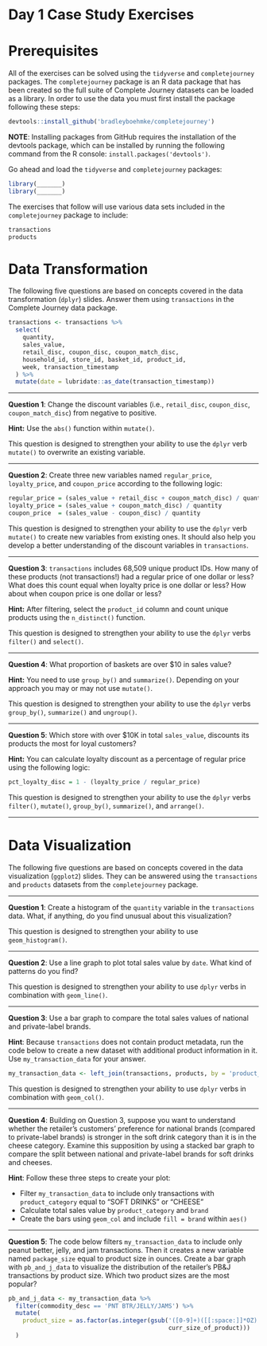 Day 1 Case Study Exercises
================

# Prerequisites

All of the exercises can be solved using the `tidyverse` and
`completejourney` packages. The `completejourney` package is an R data
package that has been created so the full suite of Complete Journey
datasets can be loaded as a library. In order to use the data you must
first install the package following these steps:

``` r
devtools::install_github('bradleyboehmke/completejourney')
```

**NOTE**: Installing packages from GitHub requires the installation of
the devtools package, which can be installed by running the following
command from the R console: `install.packages('devtools')`.

Go ahead and load the `tidyverse` and `completejourney` packages:

``` r
library(_______)
library(_______)
```

The exercises that follow will use various data sets included in the
`completejourney` package to include:

``` r
transactions
products
```

# Data Transformation

The following five questions are based on concepts covered in the data
transformation (`dplyr`) slides. Answer them using `transactions` in the
Complete Journey data package.

``` r
transactions <- transactions %>% 
  select(
    quantity,
    sales_value, 
    retail_disc, coupon_disc, coupon_match_disc,
    household_id, store_id, basket_id, product_id, 
    week, transaction_timestamp
  ) %>%
  mutate(date = lubridate::as_date(transaction_timestamp))
```

-----

**Question 1**: Change the discount variables (i.e., `retail_disc`,
`coupon_disc`, `coupon_match_disc`) from negative to positive.

**Hint:** Use the `abs()` function within `mutate()`.

This question is designed to strengthen your ability to use the `dplyr`
verb `mutate()` to overwrite an existing variable.

-----

**Question 2**: Create three new variables named `regular_price`,
`loyalty_price`, and `coupon_price` according to the following
logic:

``` r
regular_price = (sales_value + retail_disc + coupon_match_disc) / quantity
loyalty_price = (sales_value + coupon_match_disc) / quantity
coupon_price  = (sales_value - coupon_disc) / quantity
```

This question is designed to strengthen your ability to use the `dplyr`
verb `mutate()` to create new variables from existing ones. It should
also help you develop a better understanding of the discount variables
in `transactions`.

-----

**Question 3**: `transactions` includes 68,509 unique product IDs. How
many of these products (not transactions\!) had a regular price of one
dollar or less? What does this count equal when loyalty price is one
dollar or less? How about when coupon price is one dollar or less?

**Hint:** After filtering, select the `product_id` column and count
unique products using the `n_distinct()` function.

This question is designed to strengthen your ability to use the `dplyr`
verbs `filter()` and `select()`.

-----

**Question 4**: What proportion of baskets are over $10 in sales value?

**Hint:** You need to use `group_by()` and `summarize()`. Depending on
your approach you may or may not use `mutate()`.

This question is designed to strengthen your ability to use the `dplyr`
verbs `group_by()`, `summarize()` and `ungroup()`.

-----

**Question 5**: Which store with over $10K in total `sales_value`,
discounts its products the most for loyal customers?

**Hint:** You can calculate loyalty discount as a percentage of regular
price using the following logic:

``` r
pct_loyalty_disc = 1 - (loyalty_price / regular_price)
```

This question is designed to strengthen your ability to use the `dplyr`
verbs `filter()`, `mutate()`, `group_by()`, `summarize()`, and
`arrange()`.

-----

# Data Visualization

The following five questions are based on concepts covered in the data
visualization (`ggplot2`) slides. They can be answered using the
`transactions` and `products` datasets from the `completejourney`
package.

-----

**Question 1**: Create a histogram of the `quantity` variable in the
`transactions` data. What, if anything, do you find unusual about this
visualization?

This question is designed to strengthen your ability to use
`geom_histogram()`.

-----

**Question 2**: Use a line graph to plot total sales value by `date`.
What kind of patterns do you find?

This question is designed to strengthen your ability to use `dplyr`
verbs in combination with `geom_line()`.

-----

**Question 3**: Use a bar graph to compare the total sales values of
national and private-label brands.

**Hint**: Because `transactions` does not contain product metadata, run
the code below to create a new dataset with additional product
information in it. Use `my_transaction_data` for your
answer.

``` r
my_transaction_data <- left_join(transactions, products, by = 'product_id')
```

This question is designed to strengthen your ability to use `dplyr`
verbs in combination with `geom_col()`.

-----

**Question 4**: Building on Question 3, suppose you want to understand
whether the retailer’s customers’ preference for national brands
(compared to private-label brands) is stronger in the soft drink
category than it is in the cheese category. Examine this supposition by
using a stacked bar graph to compare the split between national and
private-label brands for soft drinks and cheeses.

**Hint**: Follow these three steps to create your plot:

  - Filter `my_transaction_data` to include only transactions with
    `product_category` equal to “SOFT DRINKS” or “CHEESE”
  - Calculate total sales value by `product_category` and `brand`
  - Create the bars using `geom_col` and include `fill = brand` within
    `aes()`

-----

**Question 5**: The code below filters `my_transaction_data` to include
only peanut better, jelly, and jam transactions. Then it creates a new
variable named `package_size` equal to product size in ounces. Create a
bar graph with `pb_and_j_data` to visualize the distribution of the
retailer’s PB\&J transactions by product size. Which two product sizes
are the most popular?

``` r
pb_and_j_data <- my_transaction_data %>% 
  filter(commodity_desc == 'PNT BTR/JELLY/JAMS') %>%
  mutate(
    product_size = as.factor(as.integer(gsub('([0-9]+)([[:space:]]*OZ)', '\\1',
                                             curr_size_of_product)))
  )
```
